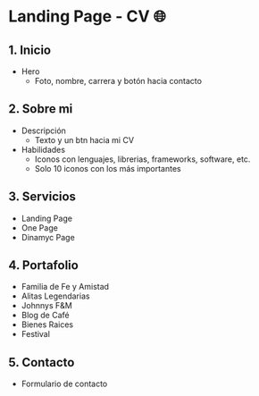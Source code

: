 # Landing Page - CV :globe_with_meridians:

## 1. Inicio
* Hero
    * Foto, nombre, carrera y botón hacia contacto

## 2. Sobre mi
* Descripción
    * Texto y un btn hacia mi CV
* Habilidades
    * Iconos con lenguajes, librerias, frameworks, software, etc.
    * Solo 10 iconos con los más importantes

## 3. Servicios
* Landing Page
* One Page
* Dinamyc Page

## 4. Portafolio
* Familia de Fe y Amistad
* Alitas Legendarias
* Johnnys F&M
* Blog de Café
* Bienes Raices
* Festival

## 5. Contacto
* Formulario de contacto